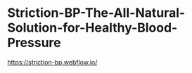 # Striction-BP-The-All-Natural-Solution-for-Healthy-Blood-Pressure
https://striction-bp.webflow.io/
